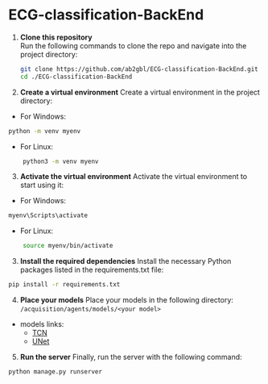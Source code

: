 # ECG-classification-BackEnd

1. **Clone this repository**  
   Run the following commands to clone the repo and navigate into the project directory:
   ```bash
   git clone https://github.com/ab2gbl/ECG-classification-BackEnd.git
   cd ./ECG-classification-BackEnd
   ```
2. **Create a virtual environment**
   Create a virtual environment in the project directory:

- For Windows:

```bash
python -m venv myenv
```

- For Linux:

```bash
    python3 -m venv myenv
```

3. **Activate the virtual environment**
   Activate the virtual environment to start using it:

- For Windows:

```bash
myenv\Scripts\activate
```

- For Linux:

```bash
    source myenv/bin/activate
```

3. **Install the required dependencies**
   Install the necessary Python packages listed in the requirements.txt file:

```bash
pip install -r requirements.txt
```

4. **Place your models**
   Place your models in the following directory:
   `/acquisition/agents/models/<your model>`

- models links:
  - [TCN](https://drive.google.com/file/d/1HpYazmdleuyBTERfswcsJzbq7Vgp4MCS/view?usp=sharing)
  - [UNet](https://drive.google.com/file/d/1OgGjSDh-HdKuyGcOYPCUztTXu9U6Ld-p/view?usp=sharing)

5. **Run the server**
   Finally, run the server with the following command:

```bash
python manage.py runserver
```
